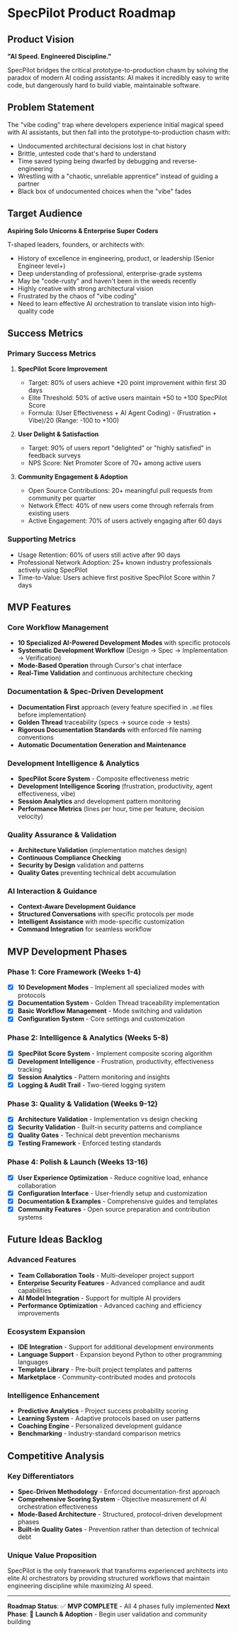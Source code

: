 # SpecPilot Product Roadmap

## Product Vision
**"AI Speed. Engineered Discipline."**

SpecPilot bridges the critical prototype-to-production chasm by solving the paradox of modern AI coding assistants: AI makes it incredibly easy to write code, but dangerously hard to build viable, maintainable software.

## Problem Statement
The "vibe coding" trap where developers experience initial magical speed with AI assistants, but then fall into the prototype-to-production chasm with:
- Undocumented architectural decisions lost in chat history
- Brittle, untested code that's hard to understand  
- Time saved typing being dwarfed by debugging and reverse-engineering
- Wrestling with a "chaotic, unreliable apprentice" instead of guiding a partner
- Black box of undocumented choices when the "vibe" fades

## Target Audience
**Aspiring Solo Unicorns & Enterprise Super Coders**

T-shaped leaders, founders, or architects with:
- History of excellence in engineering, product, or leadership (Senior Engineer level+)
- Deep understanding of professional, enterprise-grade systems
- May be "code-rusty" and haven't been in the weeds recently
- Highly creative with strong architectural vision
- Frustrated by the chaos of "vibe coding"
- Need to learn effective AI orchestration to translate vision into high-quality code

## Success Metrics

### Primary Success Metrics
1. **SpecPilot Score Improvement**
   - Target: 80% of users achieve +20 point improvement within first 30 days
   - Elite Threshold: 50% of active users maintain +50 to +100 SpecPilot Score
   - Formula: (User Effectiveness + AI Agent Coding) - (Frustration + Vibe)/20 (Range: -100 to +100)

2. **User Delight & Satisfaction** 
   - Target: 90% of users report "delighted" or "highly satisfied" in feedback surveys
   - NPS Score: Net Promoter Score of 70+ among active users

3. **Community Engagement & Adoption**
   - Open Source Contributions: 20+ meaningful pull requests from community per quarter
   - Network Effect: 40% of new users come through referrals from existing users
   - Active Engagement: 70% of users actively engaging after 60 days

### Supporting Metrics
- Usage Retention: 60% of users still active after 90 days
- Professional Network Adoption: 25+ known industry professionals actively using SpecPilot
- Time-to-Value: Users achieve first positive SpecPilot Score within 7 days

## MVP Features

### Core Workflow Management
- **10 Specialized AI-Powered Development Modes** with specific protocols
- **Systematic Development Workflow** (Design → Spec → Implementation → Verification)
- **Mode-Based Operation** through Cursor's chat interface
- **Real-Time Validation** and continuous architecture checking

### Documentation & Spec-Driven Development
- **Documentation First** approach (every feature specified in `.md` files before implementation)
- **Golden Thread** traceability (specs → source code → tests)
- **Rigorous Documentation Standards** with enforced file naming conventions
- **Automatic Documentation Generation and Maintenance**

### Development Intelligence & Analytics
- **SpecPilot Score System** - Composite effectiveness metric
- **Development Intelligence Scoring** (frustration, productivity, agent effectiveness, vibe)
- **Session Analytics** and development pattern monitoring
- **Performance Metrics** (lines per hour, time per feature, decision velocity)

### Quality Assurance & Validation
- **Architecture Validation** (implementation matches design)
- **Continuous Compliance Checking**
- **Security by Design** validation and patterns
- **Quality Gates** preventing technical debt accumulation

### AI Interaction & Guidance
- **Context-Aware Development Guidance**
- **Structured Conversations** with specific protocols per mode
- **Intelligent Assistance** with mode-specific customization
- **Command Integration** for seamless workflow

## MVP Development Phases

### Phase 1: Core Framework (Weeks 1-4)
- [x] **10 Development Modes** - Implement all specialized modes with protocols
- [x] **Documentation System** - Golden Thread traceability implementation
- [x] **Basic Workflow Management** - Mode switching and validation
- [x] **Configuration System** - Core settings and customization

### Phase 2: Intelligence & Analytics (Weeks 5-8)
- [x] **SpecPilot Score System** - Implement composite scoring algorithm
- [x] **Development Intelligence** - Frustration, productivity, effectiveness tracking
- [x] **Session Analytics** - Pattern monitoring and insights
- [x] **Logging & Audit Trail** - Two-tiered logging system

### Phase 3: Quality & Validation (Weeks 9-12)
- [x] **Architecture Validation** - Implementation vs design checking
- [x] **Security Validation** - Built-in security patterns and compliance
- [x] **Quality Gates** - Technical debt prevention mechanisms
- [x] **Testing Framework** - Enforced testing standards

### Phase 4: Polish & Launch (Weeks 13-16)
- [x] **User Experience Optimization** - Reduce cognitive load, enhance collaboration
- [x] **Configuration Interface** - User-friendly setup and customization
- [x] **Documentation & Examples** - Comprehensive guides and templates
- [x] **Community Features** - Open source preparation and contribution systems

## Future Ideas Backlog

### Advanced Features
- **Team Collaboration Tools** - Multi-developer project support
- **Enterprise Security Features** - Advanced compliance and audit capabilities
- **AI Model Integration** - Support for multiple AI providers
- **Performance Optimization** - Advanced caching and efficiency improvements

### Ecosystem Expansion
- **IDE Integration** - Support for additional development environments
- **Language Support** - Expansion beyond Python to other programming languages
- **Template Library** - Pre-built project templates and patterns
- **Marketplace** - Community-contributed modes and protocols

### Intelligence Enhancement
- **Predictive Analytics** - Project success probability scoring
- **Learning System** - Adaptive protocols based on user patterns
- **Coaching Engine** - Personalized development guidance
- **Benchmarking** - Industry-standard comparison metrics

## Competitive Analysis

### Key Differentiators
- **Spec-Driven Methodology** - Enforced documentation-first approach
- **Comprehensive Scoring System** - Objective measurement of AI orchestration effectiveness
- **Mode-Based Architecture** - Structured, protocol-driven development phases
- **Built-in Quality Gates** - Prevention rather than detection of technical debt

### Unique Value Proposition
SpecPilot is the only framework that transforms experienced architects into elite AI orchestrators by providing structured workflows that maintain engineering discipline while maximizing AI speed.

---

**Roadmap Status**: ✅ **MVP COMPLETE** - All 4 phases fully implemented
**Next Phase**: 🚀 **Launch & Adoption** - Begin user validation and community building